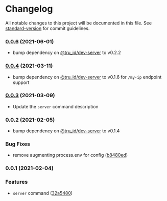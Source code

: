 # Changelog

All notable changes to this project will be documented in this file. See [standard-version](https://github.com/conventional-changelog/standard-version) for commit guidelines.

### [0.0.6](https://github.com/tru-ID/cli-plugin-dev-server/compare/v0.0.4...v0.0.6) (2021-06-01)

- bump dependency on [@tru_id/dev-server](https://github.com/tru-ID/server-example-node) to v0.2.2

### [0.0.4](https://github.com/tru-ID/cli-plugin-dev-server/compare/v0.0.3...v0.0.4) (2021-03-11)

- bump dependency on [@tru_id/dev-server](https://github.com/tru-ID/server-example-node) to v0.1.6 for `/my-ip` endpoint support

### [0.0.3](https://github.com/tru-ID/cli-plugin-dev-server/compare/v0.0.2...v0.0.3) (2021-03-09)

- Update the `server` command description

### 0.0.2 (2021-02-05)

- bump dependency on [@tru_id/dev-server](https://github.com/tru-ID/server-example-node) to v0.1.4

### Bug Fixes

- remove augmenting process.env for config ([b8480ed](https://github.com/tru-ID/cli-plugin-dev-server/commit/b8480ed4f37d3e5ecba142b2da18a69db9dc6e89))

### 0.0.1 (2021-02-04)

### Features

- `server` command ([32a5480](https://github.com/tru-ID/cli-plugin-dev-server/commit/32a5480f603dee42d7229142e298f18498382577))
